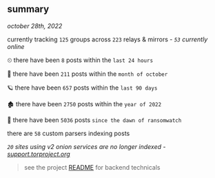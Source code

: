 
## summary
_october 28th, 2022_

currently tracking `125` groups across `223` relays & mirrors - _`53` currently online_

⏲ there have been `8` posts within the `last 24 hours`

🦈 there have been `211` posts within the `month of october`

🪐 there have been `657` posts within the `last 90 days`

🏚 there have been `2750` posts within the `year of 2022`

🦕 there have been `5036` posts `since the dawn of ransomwatch`

there are `58` custom parsers indexing posts

_`20` sites using v2 onion services are no longer indexed - [support.torproject.org](https://support.torproject.org/onionservices/v2-deprecation/)_

> see the project [README](https://github.com/joshhighet/ransomwatch#ransomwatch--) for backend technicals

